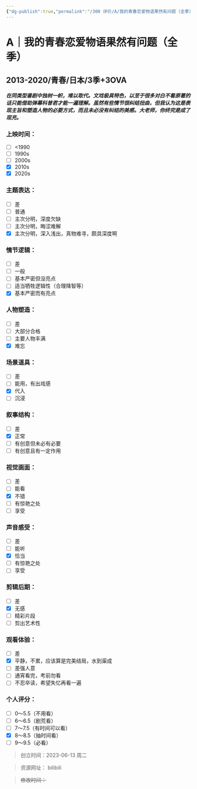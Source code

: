 ```yaml
---
{"dg-publish":true,"permalink":"/300 评价/A/我的青春恋爱物语果然有问题（全季）/","title":"我的青春恋爱物语果然有问题","tags":["A","恋爱"],"created":"2023-06-18T23:02:18.435+08:00","updated":"2024-01-12T11:59:58.129+08:00"}
---
```



# A｜我的青春恋爱物语果然有问题（全季）
## 2013-2020/青春/日本/3季+3OVA
***在同类型番剧中独树一帜，难以取代。文戏极具特色，以至于很多对白不看原著的话只能借助弹幕科普君才能一遍理解。虽然有些情节很纠结扭曲，但我认为这是表现主旨和塑造人物的必要方式，而且未必没有纠结的美感。大老师，你终究是成了现充。***
### 上映时间：
- [ ] <1990
- [ ] 1990s
- [ ] 2000s
- [x] 2010s
- [x] 2020s
### 主题表达：
- [ ] 差
- [ ] 普通
- [ ] 主次分明，深度欠缺
- [ ] 主次分明，晦涩难解
- [x] 主次分明，深入浅出，真物难寻，颇具深度啊
### 情节逻辑：
- [ ] 差
- [ ] 一般
- [ ] 基本严密但没亮点
- [ ] 适当牺牲逻辑性（合理降智等）
- [x] 基本严密而有亮点
### 人物塑造：
- [ ] 差
- [ ] 大部分合格
- [ ] 主要人物丰满
- [x] 难忘
### 场景道具：
- [ ] 差
- [ ] 能用，有出戏感
- [x] 代入
- [ ] 沉浸
### 叙事结构：
- [ ] 差
- [x] 正常
- [ ] 有创意但未必有必要
- [ ] 有创意且有一定作用
### 视觉画面：
- [ ] 差
- [ ] 能看
- [x] 不错
- [ ] 有惊艳之处
- [ ] 享受
### 声音感受：
- [ ] 差
- [ ] 能听
- [x] 恰当
- [ ] 有惊艳之处
- [ ] 享受
### 剪辑后期：
- [ ] 差
- [x] 无感
- [ ] 精彩片段
- [ ] 剪出艺术性
### 观看体验：
- [ ] 差
- [x] 平静，不累，应该算是完美结局，水到渠成
- [ ] 差强人意
- [ ] 通宵看完，考前勿看
- [ ] 不忍卒读，希望失忆再看一遍
### 个人评分：
- [ ] 0～5.5（不用看）
- [ ] 6～6.5（剧荒看）
- [ ] 7～7.5（有时间可以看）
- [x] 8～8.5（抽时间看）
- [ ] 9～9.5（必看）

>创立时间：2023-06-13 周二

>资源网址：
>bilibili

>~~修改时间：~~



